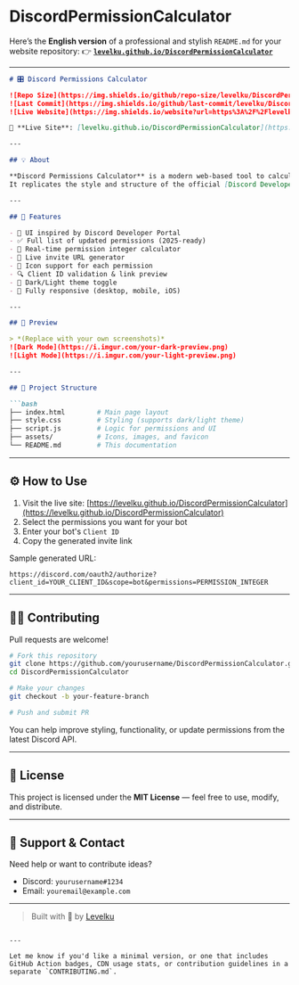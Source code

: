 # DiscordPermissionCalculator

Here’s the **English version** of a professional and stylish `README.md` for your website repository:
👉 **[`levelku.github.io/DiscordPermissionCalculator`](https://levelku.github.io/DiscordPermissionCalculator)**

---

````markdown
# 🎛️ Discord Permissions Calculator

![Repo Size](https://img.shields.io/github/repo-size/levelku/DiscordPermissionCalculator?color=7289DA&style=flat-square)
![Last Commit](https://img.shields.io/github/last-commit/levelku/DiscordPermissionCalculator?color=5865F2&style=flat-square)
![Live Website](https://img.shields.io/website?url=https%3A%2F%2Flevelku.github.io%2FDiscordPermissionCalculator&style=flat-square)

🔗 **Live Site**: [levelku.github.io/DiscordPermissionCalculator](https://levelku.github.io/DiscordPermissionCalculator)

---

## 💡 About

**Discord Permissions Calculator** is a modern web-based tool to calculate permission integers for your Discord bot.  
It replicates the style and structure of the official [Discord Developer Portal](https://discord.com/developers/docs/topics/permissions), with a user-friendly design, real-time invite link preview, and permission icons.

---

## 🚀 Features

- 🎨 UI inspired by Discord Developer Portal
- ✅ Full list of updated permissions (2025-ready)
- 🧮 Real-time permission integer calculator
- 🔗 Live invite URL generator
- 🧊 Icon support for each permission
- 🔍 Client ID validation & link preview
- 🌙 Dark/Light theme toggle
- 📱 Fully responsive (desktop, mobile, iOS)

---

## 📸 Preview

> *(Replace with your own screenshots)*  
![Dark Mode](https://i.imgur.com/your-dark-preview.png)  
![Light Mode](https://i.imgur.com/your-light-preview.png)

---

## 📁 Project Structure

```bash
├── index.html        # Main page layout
├── style.css         # Styling (supports dark/light theme)
├── script.js         # Logic for permissions and UI
├── assets/           # Icons, images, and favicon
└── README.md         # This documentation
````

---

## ⚙️ How to Use

1. Visit the live site:
   [https://levelku.github.io/DiscordPermissionCalculator](https://levelku.github.io/DiscordPermissionCalculator)
2. Select the permissions you want for your bot
3. Enter your bot's `Client ID`
4. Copy the generated invite link

Sample generated URL:

```
https://discord.com/oauth2/authorize?client_id=YOUR_CLIENT_ID&scope=bot&permissions=PERMISSION_INTEGER
```

---

## 👨‍💻 Contributing

Pull requests are welcome!

```bash
# Fork this repository
git clone https://github.com/yourusername/DiscordPermissionCalculator.git
cd DiscordPermissionCalculator

# Make your changes
git checkout -b your-feature-branch

# Push and submit PR
```

You can help improve styling, functionality, or update permissions from the latest Discord API.

---

## 📄 License

This project is licensed under the **MIT License** — feel free to use, modify, and distribute.

---

## 🙌 Support & Contact

Need help or want to contribute ideas?

* Discord: `yourusername#1234`
* Email: `youremail@example.com`

---

> Built with 💙 by [Levelku](https://github.com/levelku)

```

---

Let me know if you'd like a minimal version, or one that includes GitHub Action badges, CDN usage stats, or contribution guidelines in a separate `CONTRIBUTING.md`.
```
